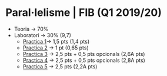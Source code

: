 # Paral·lelisme | FIB (Q1 2019/20)
+ Teoria -> 70%
+ Laboratori -> 30% (9,7)
  - [Practica 1](Practica1Grup1305.pdf)-> 1,5 pts (1,4 pts)
  - [Practica 2](Practica2Grup1305.pdf) -> 1 pt (0,65 pts)
  - [Practica 3](Practica3/Practica3Grup1305Informe.pdf) -> 2,5 pts + 0,5 pts opcionals (2,6A pts)
  - [Practica 4](Practica4/Practica4Grup1305Informe.pdf) -> 2,5 pts + 0,5 pts opcionals (2,8A pts)
  - [Practica 5](Practica5/Practica5Grup1305Informe.pdf) -> 2,5 pts (2,2A pts)
